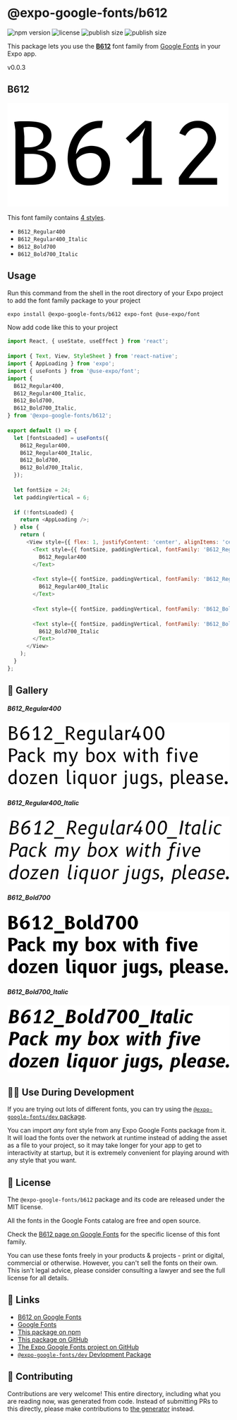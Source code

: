 # @expo-google-fonts/b612

![npm version](https://flat.badgen.net/npm/v/@expo-google-fonts/b612)
![license](https://flat.badgen.net/github/license/expo/google-fonts)
![publish size](https://flat.badgen.net/packagephobia/install/@expo-google-fonts/b612)
![publish size](https://flat.badgen.net/packagephobia/publish/@expo-google-fonts/b612)

This package lets you use the [**B612**](https://fonts.google.com/specimen/B612) font family from [Google Fonts](https://fonts.google.com/) in your Expo app.

v0.0.3

## B612

![B612](./font-family.png)

This font family contains [4 styles](#-gallery).

- `B612_Regular400`
- `B612_Regular400_Italic`
- `B612_Bold700`
- `B612_Bold700_Italic`

## Usage

Run this command from the shell in the root directory of your Expo project to add the font family package to your project
```sh
expo install @expo-google-fonts/b612 expo-font @use-expo/font
```

Now add code like this to your project
```js
import React, { useState, useEffect } from 'react';

import { Text, View, StyleSheet } from 'react-native';
import { AppLoading } from 'expo';
import { useFonts } from '@use-expo/font';
import {
  B612_Regular400,
  B612_Regular400_Italic,
  B612_Bold700,
  B612_Bold700_Italic,
} from '@expo-google-fonts/b612';

export default () => {
  let [fontsLoaded] = useFonts({
    B612_Regular400,
    B612_Regular400_Italic,
    B612_Bold700,
    B612_Bold700_Italic,
  });

  let fontSize = 24;
  let paddingVertical = 6;

  if (!fontsLoaded) {
    return <AppLoading />;
  } else {
    return (
      <View style={{ flex: 1, justifyContent: 'center', alignItems: 'center' }}>
        <Text style={{ fontSize, paddingVertical, fontFamily: 'B612_Regular400' }}>
          B612_Regular400
        </Text>

        <Text style={{ fontSize, paddingVertical, fontFamily: 'B612_Regular400_Italic' }}>
          B612_Regular400_Italic
        </Text>

        <Text style={{ fontSize, paddingVertical, fontFamily: 'B612_Bold700' }}>B612_Bold700</Text>

        <Text style={{ fontSize, paddingVertical, fontFamily: 'B612_Bold700_Italic' }}>
          B612_Bold700_Italic
        </Text>
      </View>
    );
  }
};

```

## 🔡 Gallery

##### B612_Regular400
![B612_Regular400](./b11c6d50f8a4ef2abd6df134192e3770a9b392c814caf916bcf0efa87e6743d2.ttf.png)

##### B612_Regular400_Italic
![B612_Regular400_Italic](./4250a2e42f4ceda476c771828532dfb8cb2e9170ceb541e8aecc34ecea7977b4.ttf.png)

##### B612_Bold700
![B612_Bold700](./d3f9b01c62cb7bf3bc87cbc07452bc98a3058af8a40db93b64528fb711a429ea.ttf.png)

##### B612_Bold700_Italic
![B612_Bold700_Italic](./f930926cd0cbbde94c51659420d91fb464c93fa3109c6bdf553a706985e307e2.ttf.png)


## 👩‍💻 Use During Development

If you are trying out lots of different fonts, you can try using the [`@expo-google-fonts/dev` package](https://github.com/expo/google-fonts/tree/master/font-packages/dev#readme).

You can import *any* font style from any Expo Google Fonts package from it. It will load the fonts
over the network at runtime instead of adding the asset as a file to your project, so it may take longer
for your app to get to interactivity at startup, but it is extremely convenient
for playing around with any style that you want.

## 📖 License

The `@expo-google-fonts/b612` package and its code are released under the MIT license.

All the fonts in the Google Fonts catalog are free and open source.

Check the [B612 page on Google Fonts](https://fonts.google.com/specimen/B612) for the specific license of this font family.

You can use these fonts freely in your products & projects - print or digital, commercial or otherwise. However, you can't sell the fonts on their own. This isn't legal advice, please consider consulting a lawyer and see the full license for all details.

## 🔗 Links

- [B612 on Google Fonts](https://fonts.google.com/specimen/B612)
- [Google Fonts](https://fonts.google.com/)
- [This package on npm](https://www.npmjs.com/package/@expo-google-fonts/b612)
- [This package on GitHub](https://github.com/expo/google-fonts/tree/master/font-packages/b612)
- [The Expo Google Fonts project on GitHub](https://github.com/expo/google-fonts)
- [`@expo-google-fonts/dev` Devlopment Package](https://github.com/expo/google-fonts/tree/master/font-packages/dev)


## 🤝 Contributing

Contributions are very welcome! This entire directory, including what you are reading now, was generated from code. Instead of submitting PRs to this directly, please make contributions to [the generator](https://github.com/expo/google-fonts/tree/master/packages/generator) instead.
